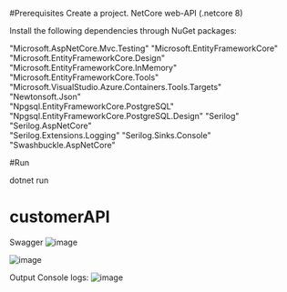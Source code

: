 #Prerequisites
Create a project. NetCore web-API (.netcore 8)


Install the following dependencies through NuGet packages:


"Microsoft.AspNetCore.Mvc.Testing"
"Microsoft.EntityFrameworkCore" 
"Microsoft.EntityFrameworkCore.Design" 
"Microsoft.EntityFrameworkCore.InMemory" 
"Microsoft.EntityFrameworkCore.Tools" 
"Microsoft.VisualStudio.Azure.Containers.Tools.Targets"  
"Newtonsoft.Json"  
"Npgsql.EntityFrameworkCore.PostgreSQL"  
"Npgsql.EntityFrameworkCore.PostgreSQL.Design" 
"Serilog" 
"Serilog.AspNetCore"  
"Serilog.Extensions.Logging" 
"Serilog.Sinks.Console"  
"Swashbuckle.AspNetCore" 

#Run


dotnet run

# customerAPI

Swagger 
![image](https://github.com/user-attachments/assets/481332ed-2a49-48ec-9024-120caf2e42ed)

![image](https://github.com/user-attachments/assets/6f0e5bef-d6a0-4486-8270-149a6d5f0902)

Output Console logs:
![image](https://github.com/user-attachments/assets/c6ff05a5-bde6-4e99-8eb9-df5b5458c4d0)
